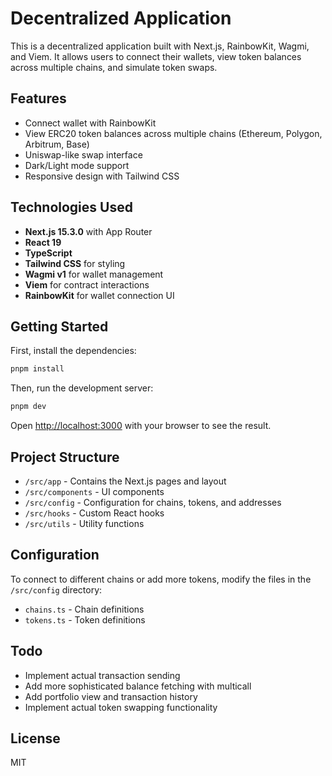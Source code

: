 # Decentralized Application

This is a decentralized application built with Next.js, RainbowKit, Wagmi, and Viem. It allows users to connect their wallets, view token balances across multiple chains, and simulate token swaps.

## Features

- Connect wallet with RainbowKit
- View ERC20 token balances across multiple chains (Ethereum, Polygon, Arbitrum, Base)
- Uniswap-like swap interface
- Dark/Light mode support
- Responsive design with Tailwind CSS

## Technologies Used

- **Next.js 15.3.0** with App Router
- **React 19**
- **TypeScript**
- **Tailwind CSS** for styling
- **Wagmi v1** for wallet management
- **Viem** for contract interactions
- **RainbowKit** for wallet connection UI

## Getting Started

First, install the dependencies:

```bash
pnpm install
```

Then, run the development server:

```bash
pnpm dev
```

Open [http://localhost:3000](http://localhost:3000) with your browser to see the result.

## Project Structure

- `/src/app` - Contains the Next.js pages and layout
- `/src/components` - UI components
- `/src/config` - Configuration for chains, tokens, and addresses
- `/src/hooks` - Custom React hooks
- `/src/utils` - Utility functions

## Configuration

To connect to different chains or add more tokens, modify the files in the `/src/config` directory:

- `chains.ts` - Chain definitions
- `tokens.ts` - Token definitions

## Todo

- Implement actual transaction sending
- Add more sophisticated balance fetching with multicall
- Add portfolio view and transaction history
- Implement actual token swapping functionality

## License

MIT